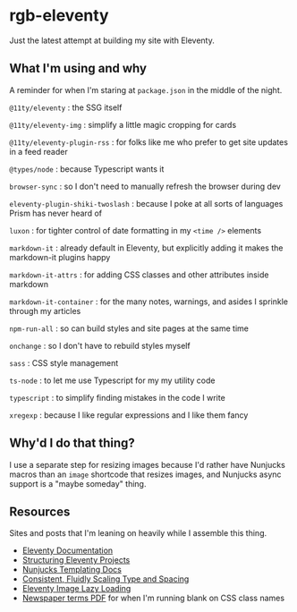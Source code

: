 # rgb-eleventy

Just the latest attempt at building my site with Eleventy.

## What I'm using and why

A reminder for when I'm staring at `package.json` in the middle of the night.

`@11ty/eleventy`
: the SSG itself

`@11ty/eleventy-img`
: simplify a little magic cropping for cards

`@11ty/eleventy-plugin-rss`
: for folks like me who prefer to get site updates in a feed reader

`@types/node`
: because Typescript wants it

`browser-sync`
: so I don't need to manually refresh the browser during dev

`eleventy-plugin-shiki-twoslash`
: because I poke at all sorts of languages Prism has never heard of

`luxon`
: for tighter control of date formatting in my `<time />` elements

`markdown-it`
: already default in Eleventy, but explicitly adding it makes the markdown-it plugins happy

`markdown-it-attrs`
: for adding CSS classes and other attributes inside markdown

`markdown-it-container`
: for the many notes, warnings, and asides I sprinkle through my articles

`npm-run-all`
: so can build styles and site pages at the same time

`onchange`
: so I don't have to rebuild styles myself

`sass`
: CSS style management

`ts-node`
: to let me use Typescript for my my utility code

`typescript`
: to simplify finding mistakes in the code I write

`xregexp`
: because I like regular expressions and I like them fancy

## Why'd I do that thing?

I use a separate step for resizing images because I'd rather have Nunjucks
macros than an `image` shortcode that resizes images, and Nunjucks async
support is a "maybe someday" thing.

## Resources

Sites and posts that I'm leaning on heavily while I assemble this thing.

- [Eleventy Documentation](https://www.11ty.dev/docs/)
- [Structuring Eleventy
  Projects](https://www.webstoemp.com/blog/eleventy-projects-structure/)
- [Nunjucks Templating
  Docs](https://mozilla.github.io/nunjucks/templating.html)
- [Consistent, Fluidly Scaling Type and Spacing](https://css-tricks.com/consistent-fluidly-scaling-type-and-spacing/)
- [Eleventy Image Lazy Loading](https://www.aleksandrhovhannisyan.com/blog/eleventy-image-lazy-loading/) 
- [Newspaper terms
  PDF](https://nieonline.com/coloradonie/downloads/journalism/GlossaryOfNewspaperTerms.pdf)
  for when I'm running blank on CSS class names
